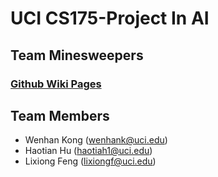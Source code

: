 # UCI CS175-Project In AI
## Team Minesweepers
### [Github Wiki Pages](https://wenhankong.github.io/Minesweepers/)
## Team Members
+ Wenhan Kong    (wenhank@uci.edu)
+ Haotian Hu     (haotiah1@uci.edu)
+ Lixiong Feng   (lixiongf@uci.edu)
